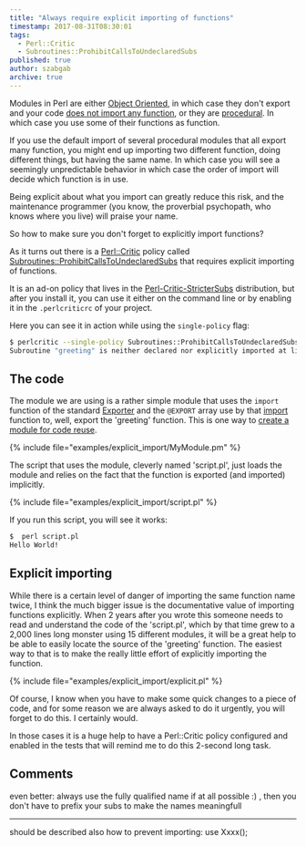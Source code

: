 ```yaml
---
title: "Always require explicit importing of functions"
timestamp: 2017-08-31T08:30:01
tags:
  - Perl::Critic
  - Subroutines::ProhibitCallsToUndeclaredSubs
published: true
author: szabgab
archive: true
---
```



Modules in Perl are either 
[Object Oriented](/oop), in which case they don't export and your code
[does not import any function](/beginner-perl-maven-using-object-oriented-module),
or they are [procedural](/beginner-perl-maven-using-procedural-module).
In which case you use some of their functions as function.

If you use the default import of several procedural modules that all export many function, you might end up importing two different function,
doing different things, but having the same name. In which case you will see a seemingly unpredictable behavior in which case the order
of import will decide which function is in use.

Being explicit about what you import can greatly reduce this risk, and the maintenance programmer (you know, the proverbial psychopath, who knows
where you live) will praise your name.

So how to make sure you don't forget to explicitly import functions?


As it turns out there is a [Perl::Critic](/perl-critic) policy called
[Subroutines::ProhibitCallsToUndeclaredSubs](https://metacpan.org/pod/Perl::Critic::Policy::Subroutines::ProhibitCallsToUndeclaredSubs)
that requires explicit importing of functions.

It is an ad-on policy that lives in the [Perl-Critic-StricterSubs](https://metacpan.org/release/Perl-Critic-StricterSubs) distribution,
but after you install it, you can use it either on the command line or by enabling it in the `.perlcriticrc` of your project. 

Here you can see it in action while using the `single-policy` flag:

```bash
$ perlcritic --single-policy Subroutines::ProhibitCallsToUndeclaredSubs script.pl
Subroutine "greeting" is neither declared nor explicitly imported at line 5, column 1.  This might be a major bug.  (Severity: 4)
```

## The code

The module we are using is a rather simple module that uses the `import` function
of the standard [Exporter](https://metacpan.org/pod/Exporter) and the `@EXPORT`
array use by that [import](/import) function to, well, export the 'greeting' function.
This is one way to [create a module for code reuse](/how-to-create-a-perl-module-for-code-reuse).

{% include file="examples/explicit_import/MyModule.pm" %}

The script that uses the module, cleverly named 'script.pl', just loads the module and relies on the fact
that the function is exported (and imported) implicitly.

{% include file="examples/explicit_import/script.pl" %}

If you run this script, you will see it works:

```bash
$  perl script.pl 
Hello World!
```

## Explicit importing

While there is a certain level of danger of importing the same function name twice, I think the much bigger issue
is the documentative value of importing functions explicitly. When 2 years after you wrote this someone needs to
read and understand the code of the 'script.pl', which by that time grew to a 2,000 lines long monster using 15
different modules, it will be a great help to be able to easily locate the source of the 'greeting' function.
The easiest way to that is to make the really little effort of explicitly importing the function.

{% include file="examples/explicit_import/explicit.pl" %}

Of course, I know when you have to make some quick changes to a piece of code, and for some reason we are
always asked to do it urgently, you will forget to do this. I certainly would.

In those cases it is a huge help to have a Perl::Critic policy configured and enabled in the tests that will remind
me to do this 2-second long task.

## Comments

even better: always use the fully qualified name if at all possible :) , then you don't have to prefix your subs to make the names meaningfull

<hr>

should be described also how to prevent importing: use Xxxx();
